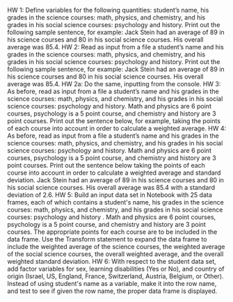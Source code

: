 HW 1: Define variables for the following quantities:  student’s name, his grades in the science courses: math, physics, and chemistry, and his grades in his social science courses: psychology and history. Print out  the following sample sentence, for example:
Jack Stein had an average of 89 in his science courses and 80 in his social science courses. His overall average was 85.4.
HW 2: Read as input from a file a student’s name and his grades in the science courses: math, physics, and chemistry, and his grades in his social science courses: psychology and history. Print out  the following sample sentence, for example:
Jack Stein had an average of 89 in his science courses and 80 in his social science courses. His overall average was 85.4.
HW 2a: Do the same,  inputting from the console.
HW 3: As before, read as input from a file a student’s name and his grades in the science courses: math, physics, and chemistry, and his grades in his social science courses: psychology and history.
Math and physics are 6 point courses, psychology is a 5 point course, and chemistry and history are 3 point courses. Print out the sentence below, for example,  taking the points of each course into account in order to calculate a weighted average. 
HW 4: As before, read as input from a file a student’s name and his grades in the science courses: math, physics, and chemistry, and his grades in his social science courses: psychology and history. Math and physics are 6 point courses, psychology is a 5 point course, and chemistry and history are 3 point courses. Print out the sentence below taking the points of each course into account in order to calculate a weighted average and standard deviation. 
Jack Stein had an average of 89 in his science courses and 80 in his social science courses. His overall average was 85.4 with a standard deviation of 2.6.
HW 5:  Build an input data set in Notebook with 25 data frames, each of which  contains a student's name,  his grades in the science courses: math, physics, and chemistry, and his grades in his social science courses: psychology and history . Math and physics are 6 point courses, psychology is a 5 point course, and chemistry and history are 3 point courses. The appropriate points for each course are to be included in the data frame. 
Use the Transform statement to expand the data frame to include the weighted average of the science courses, the weighted average of the social science courses, the overall weighted average, and the overall weighted standard deviation.
HW 6:  With respect to the student data set, add factor variables for sex, learning disabilities (Yes or No), and country of origin (Israel, US, England, France, Switzerland, Austria, Belgium, or Other). Instead of using student's name as a variable, make it into the row name, and test to see if given the row name, the proper data frame is displayed. 

